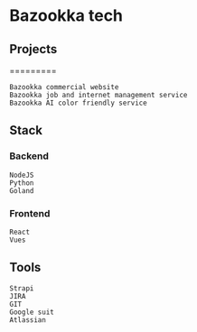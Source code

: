 # Bazookka tech


## Projects 
=========
```text
Bazookka commercial website 
Bazookka job and internet management service 
Bazookka AI color friendly service 
```

## Stack

### Backend

```text
NodeJS
Python
Goland
```
### Frontend

```text
React 
Vues
```

## Tools

```text
Strapi
JIRA 
GIT
Google suit
Atlassian
```
